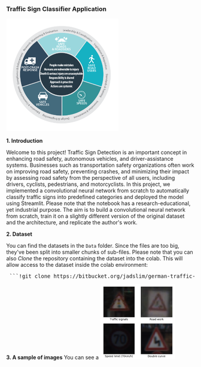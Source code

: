 ### Traffic Sign Classifier Application

<img src='https://github.com/Kiana-Jafari/Traffic-Sign-Classifier-Application/blob/main/Analysis/Safe-System.png' width='300' height='300'></img>

**1. Introduction**

Welcome to this project! Traffic Sign Detection is an important concept in enhancing road safety, autonomous vehicles, and driver-assistance systems. Businesses such as transportation safety organizations often work on improving road safety, preventing crashes, and minimizing their impact by assessing road safety from the perspective of all users, including drivers, cyclists, pedestrians, and motorcyclists. In this project, we implemented a convolutional neural network from scratch to automatically classify traffic signs into predefined categories and deployed the model using Streamlit. Please note that the notebook has a research-educational, yet industrial purpose. The aim is to build a convolutional neural network from scratch, train it on a slightly different version of the original dataset and the architecture, and replicate the author's work.

**2. Dataset**

You can find the datasets in the `Data` folder. Since the files are too big, they've been split into smaller chunks of sub-files. Please note that you can also *Clone* the repository containing the dataset into the colab. This will allow access to the dataset inside the colab environment:
<pre> ```!git clone https://bitbucket.org/jadslim/german-traffic-signs``` </pre>

**3. A sample of images**
You can see a 
<img src='https://github.com/Kiana-Jafari/Traffic-Sign-Classifier-Application/blob/main/Analysis/sample.png' width='200' height='200'></img>
